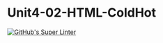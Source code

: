 # Unit4-02-HTML-ColdHot
[![GitHub's Super Linter](https://github.com/ICS20-Programming-Remy-S/Unit4-02-HTML-ColdHotscript/workflows/GitHub's%20Super%20Linter/badge.svg)](https://github.com/ICS20-Programming-Remy-S/Unit4-02-HTML-ColdHot/actions)